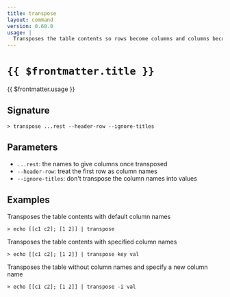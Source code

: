 ```yaml
---
title: transpose
layout: command
version: 0.60.0
usage: |
  Transposes the table contents so rows become columns and columns become rows.
---
```


# `{{ $frontmatter.title }}`

<div style='white-space: pre-wrap;'>{{ $frontmatter.usage }}</div>

## Signature

`> transpose ...rest --header-row --ignore-titles`

## Parameters

- `...rest`: the names to give columns once transposed
- `--header-row`: treat the first row as column names
- `--ignore-titles`: don't transpose the column names into values

## Examples

Transposes the table contents with default column names

```shell
> echo [[c1 c2]; [1 2]] | transpose
```

Transposes the table contents with specified column names

```shell
> echo [[c1 c2]; [1 2]] | transpose key val
```

Transposes the table without column names and specify a new column name

```shell
> echo [[c1 c2]; [1 2]] | transpose -i val
```

